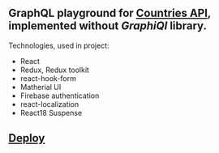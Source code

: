 ##  GraphQL playground for [Countries API](https://github.com/trevorblades/countries), implemented without _GraphiQl_ library.
Technologies, used in project:
- React
- Redux, Redux toolkit
- react-hook-form
- Matherial UI
- Firebase authentication
- react-localization
- React18 Suspense
## [Deploy](https://snazzy-crisp-5a7088.netlify.app/)
